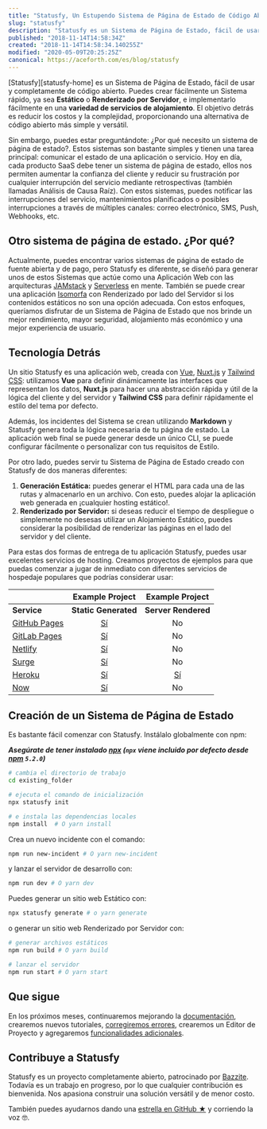 ```yaml
---
title: "Statusfy, Un Estupendo Sistema de Página de Estado de Código Abierto"
slug: "statusfy"
description: "Statusfy es un Sistema de Página de Estado, fácil de usar y completamente de código abierto. Puedes crear fácilmente un Sistema rápido, ya sea Estático o Renderizado por Servidor, e implementarlo fácilmente en una variedad de servicios de alojamiento."
published: "2018-11-14T14:58:34Z"
created: "2018-11-14T14:58:34.140255Z"
modified: "2020-05-09T20:25:25Z"
canonical: https://aceforth.com/es/blog/statusfy
---
```



[Statusfy][statusfy-home] es un Sistema de Página de Estado, fácil de usar y completamente de código abierto. Puedes crear fácilmente un Sistema rápido, ya sea **Estático** o **Renderizado por Servidor**, e implementarlo fácilmente en una **variedad de servicios de alojamiento**. El objetivo detrás es reducir los costos y la complejidad, proporcionando una alternativa de código abierto más simple y versátil.

Sin embargo, puedes estar preguntándote: ¿Por qué necesito un sistema de página de estado?. Estos sistemas son bastante simples y tienen una tarea principal: comunicar el estado de una aplicación o servicio. Hoy en día, cada producto SaaS debe tener un sistema de página de estado, ellos nos permiten aumentar la confianza del cliente y reducir su frustración por cualquier interrupción del servicio mediante retrospectivas (también llamadas Análisis de Causa Raíz). Con estos sistemas, puedes notificar las interrupciones del servicio, mantenimientos planificados o posibles interrupciones a través de múltiples canales: correo electrónico, SMS, Push, Webhooks, etc.

## Otro sistema de página de estado. ¿Por qué?

Actualmente, puedes encontrar varios sistemas de página de estado de fuente abierta y de pago, pero Statusfy es diferente, se diseñó para generar unos de estos Sistemas que actúe como una Aplicación Web con las arquitecturas [JAMstack][jamstack] y  [Serverless][serverless] en mente. También se puede crear una aplicación [Isomorfa][isomorphic] con Renderizado por lado del Servidor si los contenidos estáticos no son una opción adecuada. Con estos enfoques, queríamos disfrutar de un Sistema de Página de Estado que nos brinde un mejor rendimiento, mayor seguridad, alojamiento más económico y una mejor experiencia de usuario.

## Tecnología Detrás

Un sitio Statusfy es una aplicación web, creada con [Vue][vue], [Nuxt.js][nuxt] y [Tailwind CSS][tailwindcss]: utilizamos **Vue** para definir dinámicamente las interfaces que representan los datos, **Nuxt.js** para hacer una abstracción rápida y útil de la lógica del cliente y del servidor y **Tailwind CSS** para definir rápidamente el estilo del tema por defecto.

Además, los incidentes del Sistema se crean utilizando **Markdown** y Statusfy genera toda la lógica necesaria de tu página de estado. La aplicación web final se puede generar desde un único CLI, se puede configurar fácilmente o personalizar con tus requisitos de Estilo.

Por otro lado, puedes servir tu Sistema de Página de Estado creado con Statusfy de dos maneras diferentes:

1. **Generación Estática:** puedes generar el HTML para cada una de las rutas y almacenarlo en un archivo. Con esto, puedes alojar la aplicación web generada en ¡cualquier hosting estático!.
2. **Renderizado por Servidor:** si deseas reducir el tiempo de despliegue o simplemente no desesas utilizar un Alojamiento Estático, puedes considerar la posibilidad de renderizar las páginas en el lado del servidor y del cliente.

Para estas dos formas de entrega de tu aplicación Statusfy, puedes usar excelentes servicios de hosting. Creamos proyectos de ejemplos para que puedas comenzar a jugar de inmediato con diferentes servicios de hospedaje populares que podrías considerar usar:

|                                                              |                       Example Project                        |                       Example Project                        |
| ------------------------------------------------------------ | :----------------------------------------------------------: | :----------------------------------------------------------: |
| **Service**                                                  |                     **Static Generated**                     |                     **Server Rendered**                      |
| [GitHub Pages](https://docs.statusfy.co/guide/deploy.html#github-pages) | [Sí](https://github.com/aceforth/statusfy/tree/develop/examples/github-pages-static) |                              No                              |
| [GitLab Pages](https://docs.statusfy.co/guide/deploy.html#gitlab-pages-and-gitlab-ci) | [Sí](https://github.com/aceforth/statusfy/tree/develop/examples/gitlab-pages-static) |                              No                              |
| [Netlify](https://docs.statusfy.co/guide/deploy.html#netlify) | [Sí](https://github.com/aceforth/statusfy/tree/develop/examples/netlify-static) |                              No                              |
| [Surge](https://docs.statusfy.co/guide/deploy.html#surge)    | [Sí](https://github.com/aceforth/statusfy/tree/develop/examples/surge-static) |                              No                              |
| [Heroku](https://docs.statusfy.co/guide/deploy.html#heroku)  | [Sí](https://github.com/aceforth/statusfy/tree/develop/examples/heroku-static) | [Sí](https://github.com/aceforth/statusfy/tree/develop/examples/heroku-ssr) |
| [Now](https://docs.statusfy.co/guide/deploy.html#now)        | [Sí](https://github.com/aceforth/statusfy/tree/develop/examples/now-v2-static) |                              No                              |

## Creación de un Sistema de Página de Estado

Es bastante fácil comenzar con Statusfy. Instálalo globalmente con npm:

***Asegúrate de tener instalado [npx][npx] (`npx` viene incluido por defecto desde [npm][npm] `5.2.0`)***

```bash
# cambia el directorio de trabajo
cd existing_folder

# ejecuta el comando de inicialización
npx statusfy init

# e instala las dependencias locales
npm install  # O yarn install
```

Crea un nuevo incidente con el comando:

```bash
npm run new-incident # O yarn new-incident
```

y lanzar el servidor de desarrollo con:

```bash
npm run dev # O yarn dev
```

Puedes generar un sitio web Estático con:

```bash
npx statusfy generate # o yarn generate
```

o generar un sitio web Renderizado por Servidor con:

```bash
# generar archivos estáticos
npm run build # O yarn build

# lanzar el servidor
npm run start # O yarn start
```

## Que sigue

En los próximos meses, continuaremos mejorando la [documentación][statusy-docs], <NuxtLink :to="`${localePath('blog')}`">crearemos nuevos tutoriales</NuxtLink>, [corregiremos errores][statusy-github], crearemos un Editor de Proyecto y agregaremos [funcionalidades adicionales][statusy-docs-todo].

## Contribuye a Statusfy

Statusfy es un proyecto completamente abierto, patrocinado por [Bazzite][bazzite-home]. Todavía es un trabajo en progreso, por lo que cualquier contribución es bienvenida. Nos apasiona construir una solución versátil y de menor costo.

También puedes ayudarnos dando una [estrella en GitHub ★][statusy-github] y corriendo la voz 🤓.

<!-- enlaces -->

[statusy-docs]: https://docs.statusfy.co/es/
[statusy-docs-todo]: https://docs.statusfy.co/es/guide/#por-hacer
[statusy-blog]: https://statusfy.co/es/blog
[statusy-github]: https://github.com/aceforth/statusfy
[bazzite-home]: https://aceforth.com/es/
[jamstack]: https://jamstack.org/
[serverless]: https://serverless.com/learn/overview/
[isomorphic]: https://www.netlify.com/blog/2017/06/06/jamstack-vs-isomorphic-server-side-rendering/
[vue]: http://vuejs.org/
[nuxt]: https://nuxtjs.org/
[tailwindcss]: https://tailwindcss.com/
[npx]: https://www.npmjs.com/package/npx
[npm]: https://www.npmjs.com/get-npm
